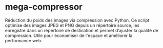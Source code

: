 # mega-compressor
Réduction du poids des images via compression avec Python. Ce script optimise des images JPEG et PNG depuis un répertoire source, les enregistre dans un répertoire de destination et permet d’ajuster la qualité de compression. Utile pour économiser de l'espace et améliorer la performance web.
